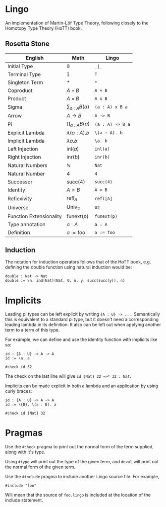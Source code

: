 # Lingo

An implementation of Martin-Löf Type Theory, following closely to the Homotopy Type Theory (HoTT) book.

## Rosetta Stone

| English                 | Math                 | Lingo            |
|-------------------------|----------------------|------------------|
| Initial Type            | $\mathbb{0}$         | `_\|_`           |
| Terminal Type           | $\mathbb{1}$         | `T`              |
| Singleton Term          | $\ast$               | `*`              |
| Coproduct               | $A + B$              | `A + B`          |
| Product                 | $A \times B$         | `A x B`          |
| Sigma                   | $\sum_{a : A} B(a)$  | `(a : A) x B a`  |
| Arrow                   | $A \rightarrow B$    | `A -> B`         |
| Pi                      | $\prod_{a : A} B(a)$ | `(a : A) -> B a` |
| Explicit Lambda         | $\lambda (a : A). b$ | `\(a : A). b`    |
| Implicit Lambda         | $\lambda a. b$       | `\a. b`          |
| Left Injection          | $\text{inl}(a)$      | `inl(a)`         |
| Right Injection         | $\text{inr}(b)$      | `inr(b)`         |
| Natural Numbers         | $\mathbb{N}$         | `Nat`            |
| Natural Number          | $4$                  | `4`              |
| Successor               | $\text{succ}(4)$     | `succ(4)`        |
| Identity                | $A = B$              | `A = B`          |
| Reflexivity             | $\text{refl}_A$      | `refl[A]`        |
| Universe                | $\text{Univ}_2$      | `U2`             |
| Function Extensionality | $\text{funext}(p)$   | `funext(p)`      |
| Type annotation         | $a : A$              | `a : A`          |
| Definition              | $a := \text{foo}$    | `a := foo`       |

## Induction

The notation for induction operators follows that of the HoTT book, e.g. defining the double function using natural induction would be:

```
double : Nat -> Nat
double := \n. ind[Nat](Nat, 0, n. y. succ(succ(y)), n)
```

# Implicits

Leading pi types can be left explicit by writing `{A : U} -> ...`. Semantically this is equivalent to a standard pi type, but it doesn't need a corresponding leading lambda in its definition. It also can be left out when applying another term to a term of this type.

For example, we can define and use the identity function with implicits like so:

```
id : {A : U} -> A -> A
id := \a. a

#check id 32
```

The check on the last line will give `id {Nat} 32 =>* 32 : Nat`.

Implicits can be made explicit in both a lambda and an application by using curly braces:

```
id : {A : U} -> A -> A
id := \{B}. \(a : B). a

#check id {Nat} 32
```

# Pragmas

Use the `#check` pragma to print out the normal form of the term supplied, along with it's type.

Using `#type` will print out the type of the given term, and `#eval` will print out the normal form of the given term.

Use the `#include` pragma to include another Lingo source file. For example,

```
#include "foo"
```

Will mean that the source of `foo.lingo` is included at the location of the include statement.
